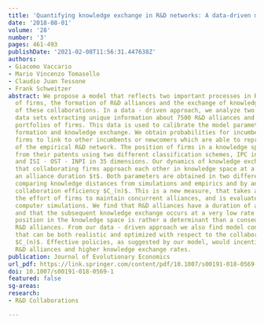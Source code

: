 ```yaml
---
title: 'Quantifying knowledge exchange in R&D networks: A data-driven model'
date: '2018-08-01'
volume: '28'
number: '3'
pages: 461-493
publishDate: '2021-02-08T11:56:31.447638Z'
authors:
- Giacomo Vaccario
- Mario Vincenzo Tomasello
- Claudio Juan Tessone
- Frank Schweitzer
abstract: We propose a model that reflects two important processes in R&D activities
  of firms, the formation of R&D alliances and the exchange of knowledge as a result
  of these collaborations. In a data - driven approach, we analyze two large - scale
  data sets extracting unique information about 7500 R&D alliances and 5200 patent
  portfolios of firms. This data is used to calibrate the model parameters for network
  formation and knowledge exchange. We obtain probabilities for incumbent and newcomer
  firms to link to other incumbents or newcomers which are able to reproduce the topology
  of the empirical R&D network. The position of firms in a knowledge space is obtained
  from their patents using two different classification schemes, IPC in 8 dimensions
  and ISI - OST - INPI in 35 dimensions. Our dynamics of knowledge exchange assumes
  that collaborating firms approach each other in knowledge space at a rate $μ$ for
  an alliance duration $τ$. Both parameters are obtained in two different ways, by
  comparing knowledge distances from simulations and empirics and by analyzing the
  collaboration efficiency $C_(n)$. This is a new measure, that takes also in account
  the effort of firms to maintain concurrent alliances, and is evaluated via extensive
  computer simulations. We find that R&D alliances have a duration of around two years
  and that the subsequent knowledge exchange occurs at a very low rate. Hence, a firm's
  position in the knowledge space is rather a determinant than a consequence of its
  R&D alliances. From our data - driven approach we also find model configurations
  that can be both realistic and optimized with respect to the collaboration efficiency
  $C_(n)$. Effective policies, as suggested by our model, would incentivize shorter
  R&D alliances and higher knowledge exchange rates.
publication: Journal of Evolutionary Economics
url_pdf: https://link.springer.com/content/pdf/10.1007/s00191-018-0569-1.pdf
doi: 10.1007/s00191-018-0569-1
featured: false
sg-areas:
research:
- R&D Collaborations

---
```

